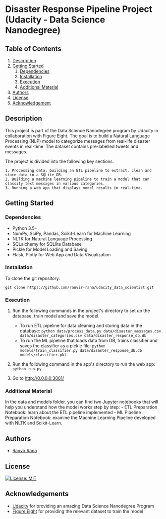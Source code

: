 # Disaster Response Pipeline Project (Udacity - Data Science Nanodegree)

## Table of Contents
1. [Description](#description)
2. [Getting Started](#getting_started)
	1. [Dependencies](#dependencies)
	2. [Installation](#installation)
	3. [Execution](#execution)
	4. [Additional Material](#material)
3. [Authors](#authors)
4. [License](#license)
5. [Acknowledgement](#acknowledgement)

<a name="descripton"></a>
## Description

This project is part of the Data Science Nanodegree program by Udacity in collaboration with Figure Eight. The goal is to build a Natural Language Processing (NLP) model to categorize messages from real-life disaster events in real-time. The dataset contains pre-labelled tweets and messages.

The project is divided into the following key sections:

    1. Processing data, building an ETL pipeline to extract, clean and store data in a SQLite DB.
    2. Building a machine learning pipeline to train a model that can classify text messages in various categories.
    3. Running a web app that displays model results in real-time.

<a name="getting_started"></a>
## Getting Started

<a name="dependencies"></a>
### Dependencies

* Python 3.5+
* NumPy, SciPy, Pandas, Scikit-Learn for Machine Learning
* NLTK for Natural Language Processing
* SQLalchemy for SQLlite Database
* Pickle for Model Loading and Saving
* Flask, Plotly for Web App and Data Visualization

<a name="installation"></a>
### Installation

To clone the git repository:
```
git clone https://github.com/ranvir-rana/udacity_data_scientist.git
```

<a name="execution"></a>
### Execution

1. Run the following commands in the project's directory to set up the database, train model and save the model.

    - To run ETL pipeline for data cleaning and storing data in the database:
        `python data/process_data.py data/disaster_messages.csv data/disaster_categories.csv data/disaster_response_db.db`
    - To run the ML pipeline that loads data from DB, trains classifier and saves the classifier as a pickle file:
        `python models/train_classifier.py data/disaster_response_db.db models/classifier.pkl`
        
2. Run the following command in the app's directory to run the web app:
    `python run.py`

3. Go to http://0.0.0.0:3001/

<a name="material"></a>
### Additional Material

In the data and models folder, you can find two Jupyter notebooks that will help you understand how the model works step by step:
    - ETL Preparation Notebook: learn about the ETL pipeline implemented
    - ML Pipeline Preparation Notebook: examine the Machine Learning Pipeline developed with NLTK and Scikit-Learn.

<a name="authors"></a>
## Authors

* [Ranvir Rana](https://github.com/ranvir-rana)

<a name="license"></a>
## License

[![License: MIT](https://img.shields.io/badge/License-MIT-yellow.svg)](https://opensource.org/licenses/MIT)

<a name="acknowledgement"></a>
## Acknowledgements

* [Udacity](https://www.udacity.com/) for providing an amazing Data Science Nanodegree Program
* [Figure Eight](https://www.figure-eight.com/) for providing the relevant dataset to train the model
